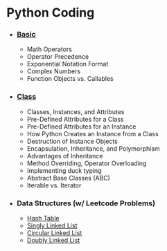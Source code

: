 # Python Coding

* ### [Basic](./_basic.md)
    * Math Operators
    * Operator Precedence
    * Exponential Notation Format
    * Complex Numbers
    * Function Objects vs. Callables
* ### [Class](./_class.md)
    * Classes, Instances, and Attributes
    * Pre-Defined Attributes for a Class
    * Pre-Defined Attributes for an Instance
    * How Python Creates an Instance from a Class
    * Destruction of Instance Objects
    * Encapsulation, Inheritance, and Polymorphism
    * Advantages of Inheritance
    * Method Overriding, Operator Overloading
    * Implementing duck typing
    * Abstract Base Classes (ABC)
    * Iterable vs. Iterator
* ### Data Structures (w/ Leetcode Problems)
    * [Hash Table](./_HashTable.md)
    * [Singly Linked List](./_SinglyLinkedList.md)
    * [Circular Linked List](./_CircularLinkedList.md)
    * [Doubly Linked List](./_DoublyLinkedList.md)